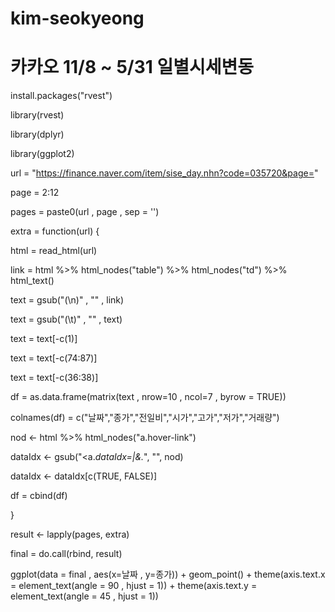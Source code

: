 # kim-seokyeong
# 카카오 11/8 ~ 5/31 일별시세변동

install.packages("rvest")

library(rvest)

library(dplyr)

library(ggplot2)


url = "https://finance.naver.com/item/sise_day.nhn?code=035720&page="

page = 2:12

pages = paste0(url , page , sep = '')

extra = function(url) {
  
html = read_html(url)

link = html %>% html_nodes("table") %>% html_nodes("td") %>% html_text()  

text = gsub("(\n)" , "" , link)

text = gsub("(\t)" , "" , text)

text = text[-c(1)]

text = text[-c(74:87)]

text = text[-c(36:38)]

df = as.data.frame(matrix(text , nrow=10 , ncol=7 , byrow = TRUE))

colnames(df) = c("날짜","종가","전일비","시가","고가","저가","거래량")

nod <- html %>% html_nodes("a.hover-link")

dataIdx <- gsub("<a.*dataIdx=|&.*", "", nod)

dataIdx <- dataIdx[c(TRUE, FALSE)]

df = cbind(df)

}

result <- lapply(pages, extra)

final = do.call(rbind, result)


ggplot(data = final , aes(x=날짜 , y=종가)) + geom_point() + theme(axis.text.x = element_text(angle = 90 , hjust = 1)) + theme(axis.text.y = element_text(angle = 45 , hjust = 1))

